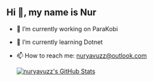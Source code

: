 ## Hi 👋, my name is Nur

- 🔭 I’m currently working on ParaKobi
- 🌱 I’m currently learning Dotnet
- 📫 How to reach me: nuryavuzz@outlook.com



  <a href="https://awesome-github-stats.azurewebsites.net/index.html??cardType=github">    <img  alt="nuryavuzz's GitHub Stats" src="https://awesome-github-stats.azurewebsites.net/user-stats/nuryavuzz?cardType=github" />  </a>
